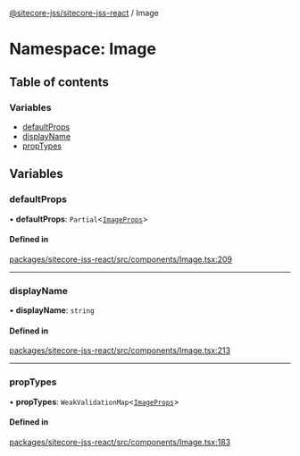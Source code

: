 [@sitecore-jss/sitecore-jss-react](../README.md) / Image

# Namespace: Image

## Table of contents

### Variables

- [defaultProps](Image.md#defaultprops)
- [displayName](Image.md#displayname)
- [propTypes](Image.md#proptypes)

## Variables

### defaultProps

• **defaultProps**: `Partial`\<[`ImageProps`](../interfaces/ImageProps.md)\>

#### Defined in

[packages/sitecore-jss-react/src/components/Image.tsx:209](https://github.com/Sitecore/jss/blob/2464ef502/packages/sitecore-jss-react/src/components/Image.tsx#L209)

___

### displayName

• **displayName**: `string`

#### Defined in

[packages/sitecore-jss-react/src/components/Image.tsx:213](https://github.com/Sitecore/jss/blob/2464ef502/packages/sitecore-jss-react/src/components/Image.tsx#L213)

___

### propTypes

• **propTypes**: `WeakValidationMap`\<[`ImageProps`](../interfaces/ImageProps.md)\>

#### Defined in

[packages/sitecore-jss-react/src/components/Image.tsx:183](https://github.com/Sitecore/jss/blob/2464ef502/packages/sitecore-jss-react/src/components/Image.tsx#L183)
